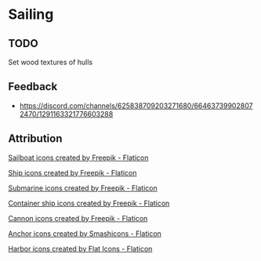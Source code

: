 # Sailing

## TODO
Set wood textures of hulls


## Feedback
- https://discord.com/channels/625838709203271680/664637399028072470/1291163321776603288 

## Attribution
<p><a title="sailbot icons" href="https://www.flaticon.com/free-icons/sailboat" target="_blank" rel="noopener noreferrer">Sailboat icons created by Freepik - Flaticon</a></p>
<p><a title="ship icons" href="https://www.flaticon.com/free-icons/ship">Ship icons created by Freepik - Flaticon</a></p>
<p><a title="submarine icons" href="https://www.flaticon.com/free-icons/submarine">Submarine icons created by Freepik - Flaticon</a></p>
<p><a title="container ship icons" href="https://www.flaticon.com/free-icons/container-ship">Container ship icons created by Freepik - Flaticon</a></p>
<p><a title="cannon icons" href="https://www.flaticon.com/free-icons/cannon">Cannon icons created by Freepik - Flaticon</a></p>
<p><a title="anchor icons" href="https://www.flaticon.com/free-icons/anchor">Anchor icons created by Smashicons - Flaticon</a></p>
<p><a href="https://www.flaticon.com/free-icons/harbor" title="harbor icons">Harbor icons created by Flat Icons - Flaticon</a></p>
